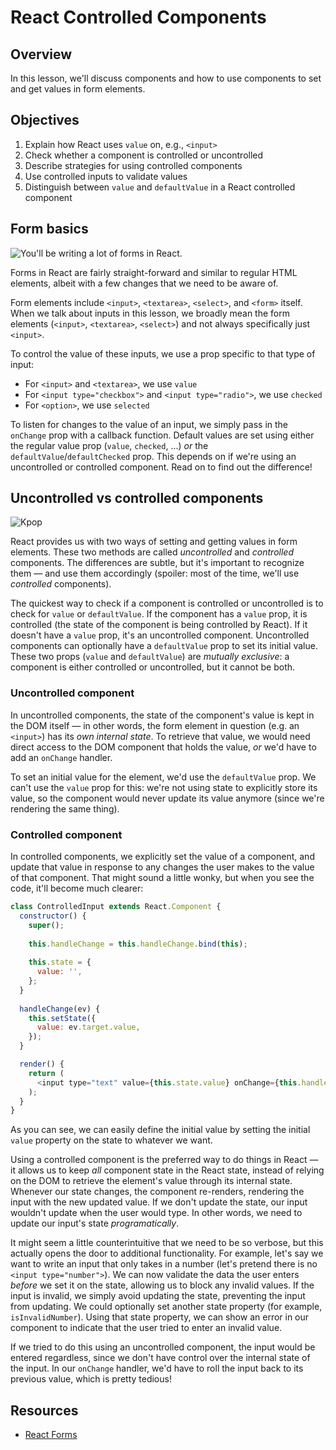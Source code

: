 # React Controlled Components

## Overview 

In this lesson, we'll discuss components and how to use components to set and get values in form elements. 

## Objectives
1. Explain how React uses `value` on, e.g., `<input>`
2. Check whether a component is controlled or uncontrolled
3. Describe strategies for using controlled components
4. Use controlled inputs to validate values
5. Distinguish between `value` and `defaultValue` in a React
   controlled component
   
## Form basics
![You'll be writing a lot of forms in React.](http://s2.quickmeme.com/img/95/95a52393032e643e9817eda6d7485cc770865ea6929278386c8e723a6ca42adc.jpg)

Forms in React are fairly straight-forward and similar to regular HTML elements, albeit with a few changes that we need
to be aware of.

Form elements include `<input>`, `<textarea>`, `<select>`, and `<form>` itself. When we talk about inputs in this lesson,
we broadly mean the form elements (`<input>`, `<textarea>`, `<select>`) and not always specifically just `<input>`.

To control the value of these inputs, we use a prop specific to that type of input:

- For `<input>` and `<textarea>`, we use `value`
- For `<input type="checkbox">` and `<input type="radio">`, we use `checked`
- For `<option>`, we use `selected`

To listen for changes to the value of an input, we simply pass in the `onChange` prop with a callback function. Default
values are set using either the regular value prop (`value`, `checked`, ...) _or_ the `defaultValue`/`defaultChecked`
prop. This depends on if we're using an uncontrolled or controlled component. Read on to find out the difference!

## Uncontrolled vs controlled components
![Kpop](https://media.giphy.com/media/QcnfLD17Ebt28/giphy.gif)

React provides us with two ways of setting and getting values in form elements. These two methods are called
_uncontrolled_ and _controlled_ components. The differences are subtle, but it's important to recognize them — and use
them accordingly (spoiler: most of the time, we'll use _controlled_ components).

The quickest way to check if a component is controlled or uncontrolled is to check for `value` or `defaultValue`. If the
component has a `value` prop, it is controlled (the state of the component is being controlled by React). If it doesn't
have a `value` prop, it's an uncontrolled component. Uncontrolled components can optionally have a `defaultValue` prop
to set its initial value. These two props (`value` and `defaultValue`) are _mutually exclusive_: a component is either
controlled or uncontrolled, but it cannot be both.

### Uncontrolled component
In uncontrolled components, the state of the component's value is kept in the DOM itself — in other words, the form
element in question (e.g. an `<input>`) has its _own internal state_. To retrieve that value, we would need direct
access to the DOM component that holds the value, _or_ we'd have to add an `onChange` handler.

To set an initial value for the element, we'd use the `defaultValue` prop. We can't use the `value` prop for this: we're
not using state to explicitly store its value, so the component would never update its value anymore (since we're
rendering the same thing).

### Controlled component
In controlled components, we explicitly set the value of a component, and update that value in response to any changes
the user makes to the value of that component. That might sound a little wonky, but when you see the code, it'll become
much clearer:

```js
class ControlledInput extends React.Component {
  constructor() {
    super();
    
    this.handleChange = this.handleChange.bind(this);
    
    this.state = {
      value: '',
    };
  }
  
  handleChange(ev) {
    this.setState({
      value: ev.target.value,
    });
  }

  render() {
    return (
      <input type="text" value={this.state.value} onChange={this.handleChange} />
    );
  }
}
```

As you can see, we can easily define the initial value by setting the initial `value` property on the state to whatever
we want. 

Using a controlled component is the preferred way to do things in React — it allows us to keep _all_ component state in
the React state, instead of relying on the DOM to retrieve the element's value through its internal state. Whenever our
state changes, the component re-renders, rendering the input with the new updated value. If we don't update the state,
our input wouldn't update when the user would type. In other words, we need to update our input's state _programatically_.

It might seem a little counterintuitive that we need to be so verbose, but this actually opens the door to additional
functionality. For example, let's say we want to write an input that only takes in a number (let's pretend there is no
`<input type="number">`). We can now validate the data the user enters _before_ we set it on the state, allowing us to
block any invalid values. If the input is invalid, we simply avoid updating the state, preventing the input from
updating. We could optionally set another state property (for example, `isInvalidNumber`). Using that state property,
we can show an error in our component to indicate that the user tried to enter an invalid value.

If we tried to do this using an uncontrolled component, the input would be entered regardless, since we don't have
control over the internal state of the input. In our `onChange` handler, we'd have to roll the input back to its
previous value, which is pretty tedious!

## Resources
- [React Forms](https://facebook.github.io/react/docs/forms.html)
